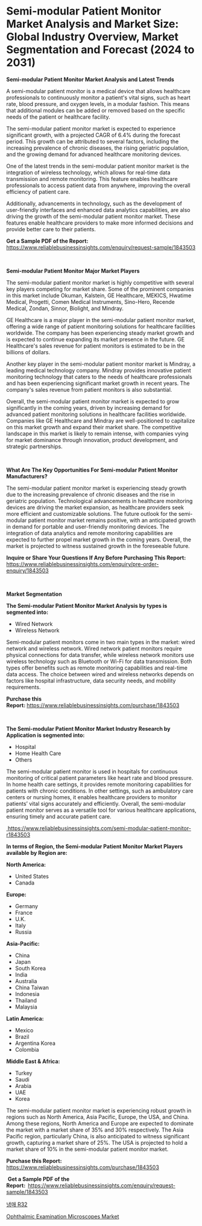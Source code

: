 <p><h1>Semi-modular Patient Monitor Market Analysis and Market Size: Global Industry Overview, Market Segmentation and Forecast (2024 to 2031)</h1></p><p><strong>Semi-modular Patient Monitor Market Analysis and Latest Trends</strong></p>
<p><p>A semi-modular patient monitor is a medical device that allows healthcare professionals to continuously monitor a patient's vital signs, such as heart rate, blood pressure, and oxygen levels, in a modular fashion. This means that additional modules can be added or removed based on the specific needs of the patient or healthcare facility.</p><p>The semi-modular patient monitor market is expected to experience significant growth, with a projected CAGR of 6.4% during the forecast period. This growth can be attributed to several factors, including the increasing prevalence of chronic diseases, the rising geriatric population, and the growing demand for advanced healthcare monitoring devices.</p><p>One of the latest trends in the semi-modular patient monitor market is the integration of wireless technology, which allows for real-time data transmission and remote monitoring. This feature enables healthcare professionals to access patient data from anywhere, improving the overall efficiency of patient care.</p><p>Additionally, advancements in technology, such as the development of user-friendly interfaces and enhanced data analytics capabilities, are also driving the growth of the semi-modular patient monitor market. These features enable healthcare providers to make more informed decisions and provide better care to their patients.</p></p>
<p><strong>Get a Sample PDF of the Report:&nbsp;</strong> <a href="https://www.reliablebusinessinsights.com/enquiry/request-sample/1843503">https://www.reliablebusinessinsights.com/enquiry/request-sample/1843503</a></p>
<p>&nbsp;</p>
<p><strong>Semi-modular Patient Monitor Major Market Players</strong></p>
<p><p>The semi-modular patient monitor market is highly competitive with several key players competing for market share. Some of the prominent companies in this market include Okuman, Kalstein, GE Healthcare, MEKICS, Hwatime Medical, Progetti, Comen Medical Instruments, Sino-Hero, Recende Medical, Zondan, Sinnor, Biolight, and Mindray.</p><p>GE Healthcare is a major player in the semi-modular patient monitor market, offering a wide range of patient monitoring solutions for healthcare facilities worldwide. The company has been experiencing steady market growth and is expected to continue expanding its market presence in the future. GE Healthcare's sales revenue for patient monitors is estimated to be in the billions of dollars.</p><p>Another key player in the semi-modular patient monitor market is Mindray, a leading medical technology company. Mindray provides innovative patient monitoring technology that caters to the needs of healthcare professionals and has been experiencing significant market growth in recent years. The company's sales revenue from patient monitors is also substantial.</p><p>Overall, the semi-modular patient monitor market is expected to grow significantly in the coming years, driven by increasing demand for advanced patient monitoring solutions in healthcare facilities worldwide. Companies like GE Healthcare and Mindray are well-positioned to capitalize on this market growth and expand their market share. The competitive landscape in this market is likely to remain intense, with companies vying for market dominance through innovation, product development, and strategic partnerships.</p></p>
<p>&nbsp;</p>
<p><strong>What Are The Key Opportunities For Semi-modular Patient Monitor Manufacturers?</strong></p>
<p><p>The semi-modular patient monitor market is experiencing steady growth due to the increasing prevalence of chronic diseases and the rise in geriatric population. Technological advancements in healthcare monitoring devices are driving the market expansion, as healthcare providers seek more efficient and customizable solutions. The future outlook for the semi-modular patient monitor market remains positive, with an anticipated growth in demand for portable and user-friendly monitoring devices. The integration of data analytics and remote monitoring capabilities are expected to further propel market growth in the coming years. Overall, the market is projected to witness sustained growth in the foreseeable future.</p></p>
<p><strong>Inquire or Share Your Questions If Any Before Purchasing This Report:</strong> <a href="https://www.reliablebusinessinsights.com/enquiry/pre-order-enquiry/1843503">https://www.reliablebusinessinsights.com/enquiry/pre-order-enquiry/1843503</a></p>
<p>&nbsp;</p>
<p><strong>Market Segmentation</strong></p>
<p><strong>The Semi-modular Patient Monitor Market Analysis by types is segmented into:</strong></p>
<p><ul><li>Wired Network</li><li>Wireless Network</li></ul></p>
<p><p>Semi-modular patient monitors come in two main types in the market: wired network and wireless network. Wired network patient monitors require physical connections for data transfer, while wireless network monitors use wireless technology such as Bluetooth or Wi-Fi for data transmission. Both types offer benefits such as remote monitoring capabilities and real-time data access. The choice between wired and wireless networks depends on factors like hospital infrastructure, data security needs, and mobility requirements.</p></p>
<p><strong>Purchase this Report:&nbsp;</strong><a href="https://www.reliablebusinessinsights.com/purchase/1843503">https://www.reliablebusinessinsights.com/purchase/1843503</a></p>
<p>&nbsp;</p>
<p><strong>The Semi-modular Patient Monitor Market Industry Research by Application is segmented into:</strong></p>
<p><ul><li>Hospital</li><li>Home Health Care</li><li>Others</li></ul></p>
<p><p>The semi-modular patient monitor is used in hospitals for continuous monitoring of critical patient parameters like heart rate and blood pressure. In home health care settings, it provides remote monitoring capabilities for patients with chronic conditions. In other settings, such as ambulatory care centers or nursing homes, it enables healthcare providers to monitor patients’ vital signs accurately and efficiently. Overall, the semi-modular patient monitor serves as a versatile tool for various healthcare applications, ensuring timely and accurate patient care.</p></p>
<p><a href="https://www.reliablebusinessinsights.com/semi-modular-patient-monitor-r1843503">&nbsp;https://www.reliablebusinessinsights.com/semi-modular-patient-monitor-r1843503</a></p>
<p><strong>In terms of Region, the Semi-modular Patient Monitor Market Players available by Region are:</strong></p>
<p>
    <p> <strong> North America: </strong>
        <ul>
            <li>United States</li>
            <li>Canada</li>
        </ul>
        </p> 
    <p> <strong> Europe: </strong>
        <ul>
            <li>Germany</li>
            <li>France</li>
            <li>U.K.</li>
            <li>Italy</li>
            <li>Russia</li>
        </ul>
        </p> 
    <p> <strong> Asia-Pacific: </strong>
        <ul>
            <li>China</li>
            <li>Japan</li>
            <li>South Korea</li>
            <li>India</li>
            <li>Australia</li>
            <li>China Taiwan</li>
            <li>Indonesia</li>
            <li>Thailand</li>
            <li>Malaysia</li>
        </ul>
        </p> 
    <p> <strong> Latin America: </strong>
        <ul>
            <li>Mexico</li>
            <li>Brazil</li>
            <li>Argentina Korea</li>
            <li>Colombia</li>
        </ul>
        </p> 
    <p> <strong> Middle East & Africa: </strong>
        <ul>
            <li>Turkey</li>
            <li>Saudi</li>
            <li>Arabia</li>
            <li>UAE</li>
            <li>Korea</li>
        </ul>
    </p>
    </p>
<p><p>The semi-modular patient monitor market is experiencing robust growth in regions such as North America, Asia Pacific, Europe, the USA, and China. Among these regions, North America and Europe are expected to dominate the market with a market share of 35% and 30% respectively. The Asia Pacific region, particularly China, is also anticipated to witness significant growth, capturing a market share of 25%. The USA is projected to hold a market share of 10% in the semi-modular patient monitor market.</p></p>
<p><strong>Purchase this Report: </strong><a href="https://www.reliablebusinessinsights.com/purchase/1843503">https://www.reliablebusinessinsights.com/purchase/1843503</a></p>
<p>&nbsp;<strong>Get a Sample PDF of the Report:&nbsp;&nbsp;</strong><a href="https://www.reliablebusinessinsights.com/enquiry/request-sample/1843503">https://www.reliablebusinessinsights.com/enquiry/request-sample/1843503</a></p>
<p><strong></strong></p>
<p><p><a href="https://medium.com/@coremtymerich56566/%ED%96%A5%ED%9B%84-2024%EB%85%84%EB%B6%80%ED%84%B0-2031%EB%85%84%EA%B9%8C%EC%A7%80-13-8-%EC%9D%98-%EC%97%B0%ED%8F%89%EA%B7%A0-%EC%84%B1%EC%9E%A5%EB%A5%A0%EC%9D%84-%EB%B3%B4%EC%9D%B4%EB%A9%B0-%ED%99%95%EB%8C%80%EB%90%98%EB%8A%94-%EB%83%89%EB%A7%A4-r32-%EC%8B%9C%EC%9E%A5%EC%9D%98-%EA%B7%9C%EB%AA%A8%EC%97%90-%EB%8C%80%ED%95%9C-%ED%86%B5%EC%B0%B0%EB%A0%A5-5aa9f5c309a9">냉매 R32</a></p><p><a href="https://github.com/mbisetmhermsr/Market-Research-Report-List-3/blob/main/ophthalmic-examination-microscopes-market.md">Ophthalmic Examination Microscopes Market</a></p></p>
